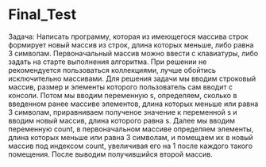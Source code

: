 # Final_Test
Задача: Написать программу, которая из имеющегося массива строк формирует новый массив из строк, длина которых меньше, либо равна 3 символам. Первоначальный массив можно ввести с клавиатуры, либо задать на старте выполнения алгоритма. При решении не рекомендуется пользоваться коллекциями, лучше обойтись исключительно массивами.
Для решения задачи мы вводим строковый массив, размер и элементы которого пользователь сам вводит с консоли. Потом мы вводим переменную s, определяем, сколько в введенном ранее массиве элементов, длина которых меньше или равна 3 символам, приравниваем полученое значение к переменной s и вводим новый массив, длина которого равна s. Далее мы вводим переменную count, в первоначальном массиве определяем элементы, длина которых меньше или равна 3 символам, и помещаем их в новый массив под индексом count, увеличивая его на 1 после каждого такого помещения. После выводим получившийся второй массив.
